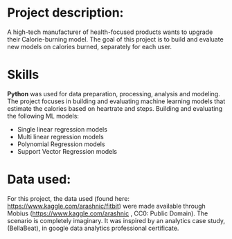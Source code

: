 # Project description:

A high-tech manufacturer of health-focused products wants to upgrade their Calorie-burning model. The goal of this project is to build and evaluate new models on calories burned, separately for each user.

# Skills

**Python** was used for data preparation, processing, analysis and modeling.
The project focuses in building and evaluating machine learning models that estimate the calories based on heartrate and steps.
Building and evaluating the following ML models:
  - Single linear regression models
  - Multi linear regression models
  - Polynomial Regression models
  - Support Vector Regression models


# Data used:

For this project, the data used (found here: https://www.kaggle.com/arashnic/fitbit) were made available through Mobius (https://www.kaggle.com/arashnic , CC0: Public Domain). The scenario is completely imaginary. It was inspired by an analytics case study, (BellaBeat), in google data analytics professional certificate.
